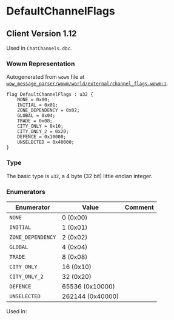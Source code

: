 # DefaultChannelFlags

## Client Version 1.12

Used in `ChatChannels.dbc`.

### Wowm Representation

Autogenerated from `wowm` file at [`wow_message_parser/wowm/world/external/channel_flags.wowm:1`](https://github.com/gtker/wow_messages/tree/main/wow_message_parser/wowm/world/external/channel_flags.wowm#L1).

```rust,ignore
flag DefaultChannelFlags : u32 {
    NONE = 0x00;
    INITIAL = 0x01;
    ZONE_DEPENDENCY = 0x02;
    GLOBAL = 0x04;
    TRADE = 0x08;
    CITY_ONLY = 0x10;
    CITY_ONLY_2 = 0x20;
    DEFENCE = 0x10000;
    UNSELECTED = 0x40000;
}
```
### Type
The basic type is `u32`, a 4 byte (32 bit) little endian integer.
### Enumerators
| Enumerator | Value  | Comment |
| --------- | -------- | ------- |
| `NONE` | 0 (0x00) |  |
| `INITIAL` | 1 (0x01) |  |
| `ZONE_DEPENDENCY` | 2 (0x02) |  |
| `GLOBAL` | 4 (0x04) |  |
| `TRADE` | 8 (0x08) |  |
| `CITY_ONLY` | 16 (0x10) |  |
| `CITY_ONLY_2` | 32 (0x20) |  |
| `DEFENCE` | 65536 (0x10000) |  |
| `UNSELECTED` | 262144 (0x40000) |  |

Used in:
